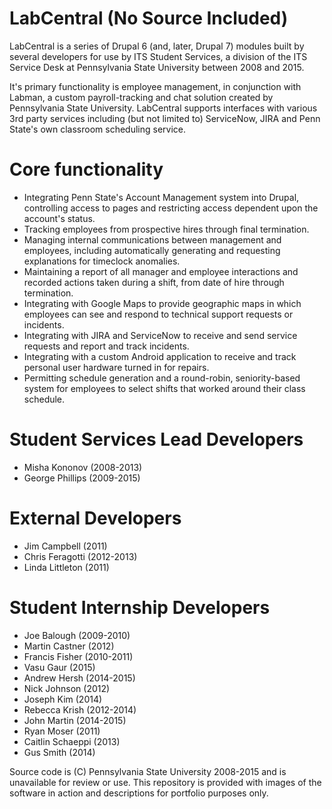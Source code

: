 # LabCentral (No Source Included)
LabCentral is a series of Drupal 6 (and, later, Drupal 7) modules built by several developers for use by ITS Student Services, a division of the ITS Service Desk at Pennsylvania State University between 2008 and 2015.

It's primary functionality is employee management, in conjunction with Labman, a custom payroll-tracking and chat solution created by Pennsylvania State University. LabCentral supports interfaces with various 3rd party services including (but not limited to) ServiceNow, JIRA and Penn State's own classroom scheduling service.

# Core functionality
- Integrating Penn State's Account Management system into Drupal, controlling access to pages and restricting access dependent upon the account's status.
- Tracking employees from prospective hires through final termination.
- Managing internal communications between management and employees, including automatically generating and requesting explanations for timeclock anomalies.
- Maintaining a report of all manager and employee interactions and recorded actions taken during a shift, from date of hire through termination.
- Integrating with Google Maps to provide geographic maps in which employees can see and respond to technical support requests or incidents.
- Integrating with JIRA and ServiceNow to receive and send service requests and report and track incidents.
- Integrating with a custom Android application to receive and track personal user hardware turned in for repairs.
- Permitting schedule generation and a round-robin, seniority-based system for employees to select shifts that worked around their class schedule.

# Student Services Lead Developers
* Misha Kononov (2008-2013)
* George Phillips (2009-2015)

# External Developers
* Jim Campbell (2011)
* Chris Feragotti (2012-2013)
* Linda Littleton (2011)

# Student Internship Developers
* Joe Balough (2009-2010)
* Martin Castner (2012)
* Francis Fisher (2010-2011)
* Vasu Gaur (2015)
* Andrew Hersh (2014-2015)
* Nick Johnson (2012)
* Joseph Kim (2014)
* Rebecca Krish (2012-2014)
* John Martin (2014-2015)
* Ryan Moser (2011)
* Caitlin Schaeppi (2013)
* Gus Smith (2014)

Source code is (C) Pennsylvania State University 2008-2015 and is unavailable for review or use. This repository is provided with images of the software in action and descriptions for portfolio purposes only.